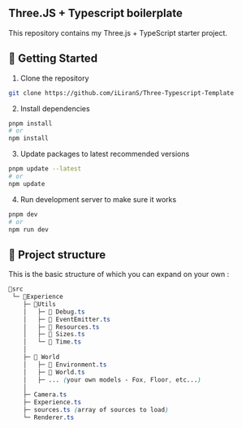 
## Three.JS + Typescript boilerplate
This repository contains my Three.js + TypeScript starter project.  
## 🚀 Getting Started

 1. Clone the repository
```bash
git clone https://github.com/iLiranS/Three-Typescript-Template
```
2. Install dependencies
```bash
pnpm install 
# or
npm install
```
3. Update packages to latest recommended versions
```bash
pnpm update --latest
# or
npm update

```
4. Run development server to make sure it works
```bash
pnpm dev
# or
npm run dev

```
## 📂 Project structure
This is the basic structure of which you can expand on your own :
```css
📂src
 └─ 📂Experience
    ├─ 📂Utils
    │   ├─ 📄 Debug.ts
    │   ├─ 📄 EventEmitter.ts
    │   ├─ 📄 Resources.ts
    │   ├─ 📄 Sizes.ts
    │   └─ 📄 Time.ts
    │  
    ├─ 📂 World
    │   ├─ 📄 Environment.ts
    │   ├─ 📄 World.ts
    │   ├─ ... (your own models - Fox, Floor, etc...)
    │
    ├─ Camera.ts
    ├─ Experience.ts
    ├─ sources.ts (array of sources to load)
    └─ Renderer.ts


```